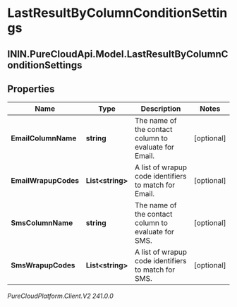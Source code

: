 # LastResultByColumnConditionSettings

## ININ.PureCloudApi.Model.LastResultByColumnConditionSettings

## Properties

|Name | Type | Description | Notes|
|------------ | ------------- | ------------- | -------------|
| **EmailColumnName** | **string** | The name of the contact column to evaluate for Email. | [optional] |
| **EmailWrapupCodes** | **List&lt;string&gt;** | A list of wrapup code identifiers to match for Email. | [optional] |
| **SmsColumnName** | **string** | The name of the contact column to evaluate for SMS. | [optional] |
| **SmsWrapupCodes** | **List&lt;string&gt;** | A list of wrapup code identifiers to match for SMS. | [optional] |



_PureCloudPlatform.Client.V2 241.0.0_
